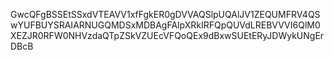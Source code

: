 GwcQFgBSSEtSSxdVTEAVV1xfFgkER0gDVVAQSlpUQAlJV1ZEQUMFRV4QSwYUFBUYSRAIARNUGQMDSxMDBAgFAlpXRkIRFQpQUVdLREBVVVI6QlM0XEZJR0RFW0NHVzdaQTpZSkVZUEcVFQoQEx9dBxwSUEtERyJDWykUNgErDBcB
